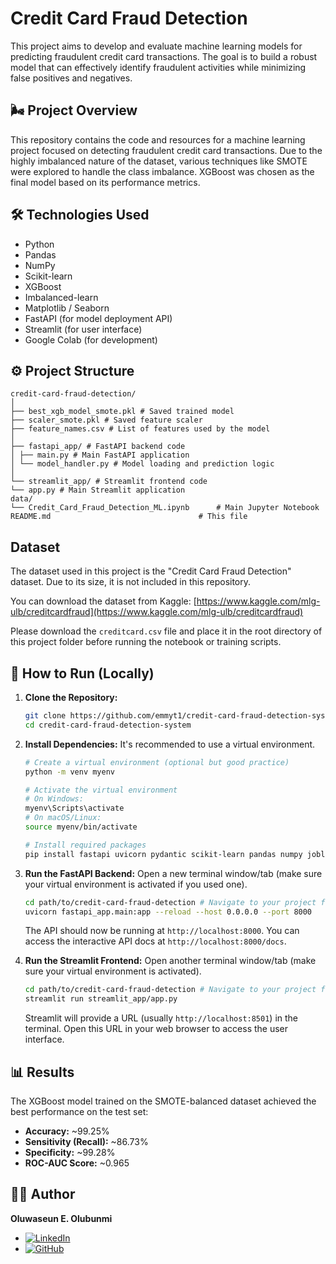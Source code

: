 # Credit Card Fraud Detection

This project aims to develop and evaluate machine learning models for predicting fraudulent credit card transactions. The goal is to build a robust model that can effectively identify fraudulent activities while minimizing false positives and negatives.

## 🌬️ Project Overview

This repository contains the code and resources for a machine learning project focused on detecting fraudulent credit card transactions. Due to the highly imbalanced nature of the dataset, various techniques like SMOTE were explored to handle the class imbalance. XGBoost was chosen as the final model based on its performance metrics.

## 🛠️ Technologies Used

*   Python
*   Pandas
*   NumPy
*   Scikit-learn
*   XGBoost
*   Imbalanced-learn
*   Matplotlib / Seaborn
*   FastAPI (for model deployment API)
*   Streamlit (for user interface)
*   Google Colab (for development)

## ⚙️ Project Structure
```
credit-card-fraud-detection/
│
├── best_xgb_model_smote.pkl # Saved trained model
├── scaler_smote.pkl # Saved feature scaler
├── feature_names.csv # List of features used by the model
│
├── fastapi_app/ # FastAPI backend code
│ ├── main.py # Main FastAPI application
│ └── model_handler.py # Model loading and prediction logic
│
└── streamlit_app/ # Streamlit frontend code
└── app.py # Main Streamlit application
data/
└── Credit_Card_Fraud_Detection_ML.ipynb      # Main Jupyter Notebook
README.md                                 # This file
```

## Dataset

The dataset used in this project is the "Credit Card Fraud Detection" dataset. Due to its size, it is not included in this repository.

You can download the dataset from Kaggle:
[https://www.kaggle.com/mlg-ulb/creditcardfraud](https://www.kaggle.com/mlg-ulb/creditcardfraud)

Please download the `creditcard.csv` file and place it in the root directory of this project folder before running the notebook or training scripts.

## 🚀 How to Run (Locally)

1.  **Clone the Repository:**
    ```bash
    git clone https://github.com/emmyt1/credit-card-fraud-detection-system.git
    cd credit-card-fraud-detection-system
    ```

2.  **Install Dependencies:**
    It's recommended to use a virtual environment.
    ```bash
    # Create a virtual environment (optional but good practice)
    python -m venv myenv

    # Activate the virtual environment
    # On Windows:
    myenv\Scripts\activate
    # On macOS/Linux:
    source myenv/bin/activate

    # Install required packages
    pip install fastapi uvicorn pydantic scikit-learn pandas numpy joblib xgboost streamlit requests
    ```

3.  **Run the FastAPI Backend:**
    Open a new terminal window/tab (make sure your virtual environment is activated if you used one).
    ```bash
    cd path/to/credit-card-fraud-detection # Navigate to your project folder
    uvicorn fastapi_app.main:app --reload --host 0.0.0.0 --port 8000
    ```
    The API should now be running at `http://localhost:8000`. You can access the interactive API docs at `http://localhost:8000/docs`.

4.  **Run the Streamlit Frontend:**
    Open another terminal window/tab (make sure your virtual environment is activated).
    ```bash
    cd path/to/credit-card-fraud-detection # Navigate to your project folder
    streamlit run streamlit_app/app.py
    ```
    Streamlit will provide a URL (usually `http://localhost:8501`) in the terminal. Open this URL in your web browser to access the user interface.

## 📊 Results

The XGBoost model trained on the SMOTE-balanced dataset achieved the best performance on the test set:

*   **Accuracy:** ~99.25%
*   **Sensitivity (Recall):** ~86.73%
*   **Specificity:** ~99.28%
*   **ROC-AUC Score:** ~0.965

## 👨‍💻 Author

**Oluwaseun E. Olubunmi**
- [![LinkedIn](https://img.shields.io/badge/LinkedIn-Profile-blue?logo=linkedin)](https://www.linkedin.com/in/ooluwaseun/)
- [![GitHub](https://img.shields.io/badge/GitHub-Profile-black?logo=github)](https://github.com/emmyt1)
